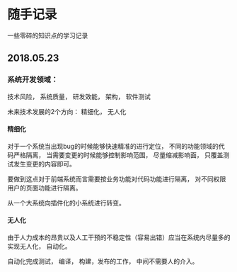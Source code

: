 # 随手记录

一些零碎的知识点的学习记录

## 2018.05.23

### 系统开发领域：
技术风险， 系统质量， 研发效能， 架构， 软件测试

未来技术发展的2个方向： 精细化， 无人化

#### 精细化

对于一个系统当出现bug的时候能够快速精准的进行定位， 不同的功能领域的代码严格隔离， 当需要变更的时候能够控制影响范围， 尽量缩减影响面， 只覆盖测试发生变更的内容即可。 

要做到这点对于前端系统而言需要按业务功能对代码功能进行隔离， 对不同权限用户的页面功能进行隔离。 

从一个大系统向插件化的小系统进行转变。 

#### 无人化

由于人力成本的昂贵以及人工干预的不稳定性（容易出错）应当在系统内尽量多的实现无人化， 自动化。

自动化完成测试， 编译， 构建，发布的工作， 中间不需要人的介入。









